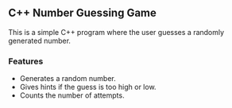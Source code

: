 ## C++ Number Guessing Game
This is a simple C++ program where the user guesses a randomly generated number.

### Features
- Generates a random number.
- Gives hints if the guess is too high or low.
- Counts the number of attempts.
